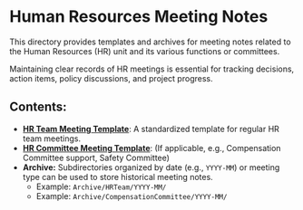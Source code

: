 # Human Resources Meeting Notes

This directory provides templates and archives for meeting notes related to the Human Resources (HR) unit and its various functions or committees.

Maintaining clear records of HR meetings is essential for tracking decisions, action items, policy discussions, and project progress.

## Contents:

*   [**HR Team Meeting Template**](./HRTeamMeetingTemplate.md): A standardized template for regular HR team meetings.
*   [**HR Committee Meeting Template**](./HRCommitteeMeetingTemplate.md): (If applicable, e.g., Compensation Committee support, Safety Committee)
*   **Archive:** Subdirectories organized by date (e.g., `YYYY-MM`) or meeting type can be used to store historical meeting notes.
    *   Example: `Archive/HRTeam/YYYY-MM/`
    *   Example: `Archive/CompensationCommittee/YYYY-MM/` 
